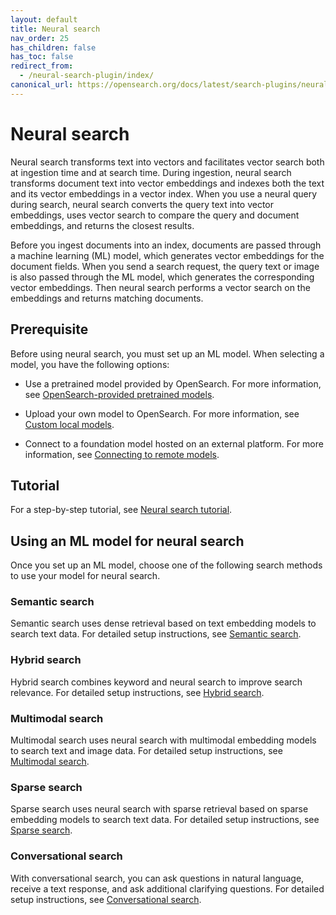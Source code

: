 ```yaml
---
layout: default
title: Neural search
nav_order: 25
has_children: false
has_toc: false
redirect_from: 
  - /neural-search-plugin/index/
canonical_url: https://opensearch.org/docs/latest/search-plugins/neural-search/
---
```


# Neural search

Neural search transforms text into vectors and facilitates vector search both at ingestion time and at search time. During ingestion, neural search transforms document text into vector embeddings and indexes both the text and its vector embeddings in a vector index. When you use a neural query during search, neural search converts the query text into vector embeddings, uses vector search to compare the query and document embeddings, and returns the closest results.

Before you ingest documents into an index, documents are passed through a machine learning (ML) model, which generates vector embeddings for the document fields. When you send a search request, the query text or image is also passed through the ML model, which generates the corresponding vector embeddings. Then neural search performs a vector search on the embeddings and returns matching documents.

## Prerequisite

Before using neural search, you must set up an ML model. When selecting a model, you have the following options:

- Use a pretrained model provided by OpenSearch. For more information, see [OpenSearch-provided pretrained models]({{site.url}}{{site.baseurl}}/ml-commons-plugin/pretrained-models/).

- Upload your own model to OpenSearch. For more information, see [Custom local models]({{site.url}}{{site.baseurl}}/ml-commons-plugin/custom-local-models/).

- Connect to a foundation model hosted on an external platform. For more information, see [Connecting to remote models]({{site.url}}{{site.baseurl}}/ml-commons-plugin/remote-models/index/).


## Tutorial

For a step-by-step tutorial, see [Neural search tutorial]({{site.url}}{{site.baseurl}}/search-plugins/neural-search-tutorial/).

## Using an ML model for neural search

Once you set up an ML model, choose one of the following search methods to use your model for neural search.

### Semantic search

Semantic search uses dense retrieval based on text embedding models to search text data. For detailed setup instructions, see [Semantic search]({{site.url}}{{site.baseurl}}/search-plugins/semantic-search/). 

### Hybrid search

Hybrid search combines keyword and neural search to improve search relevance. For detailed setup instructions, see [Hybrid search]({{site.url}}{{site.baseurl}}/search-plugins/hybrid-search/).

### Multimodal search

Multimodal search uses neural search with multimodal embedding models to search text and image data. For detailed setup instructions, see [Multimodal search]({{site.url}}{{site.baseurl}}/search-plugins/multimodal-search/).

### Sparse search

Sparse search uses neural search with sparse retrieval based on sparse embedding models to search text data. For detailed setup instructions, see [Sparse search]({{site.url}}{{site.baseurl}}/search-plugins/neural-sparse-search/).

### Conversational search

With conversational search, you can ask questions in natural language, receive a text response, and ask additional clarifying questions. For detailed setup instructions, see [Conversational search]({{site.url}}{{site.baseurl}}/search-plugins/conversational-search/).
